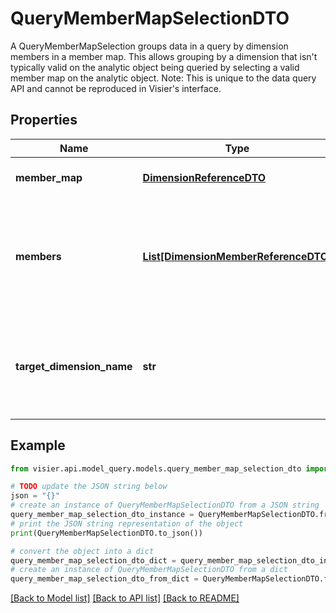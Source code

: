 # QueryMemberMapSelectionDTO

A QueryMemberMapSelection groups data in a query by dimension members in a member map.  This allows grouping by a dimension that isn't typically valid on the analytic object being  queried by selecting a valid member map on the analytic object.  Note: This is unique to the data query API and cannot be reproduced in Visier's interface.

## Properties

Name | Type | Description | Notes
------------ | ------------- | ------------- | -------------
**member_map** | [**DimensionReferenceDTO**](DimensionReferenceDTO.md) | A member map and its qualifying path to query. | [optional] 
**members** | [**List[DimensionMemberReferenceDTO]**](DimensionMemberReferenceDTO.md) | A collection of the selected dimension members from the &#x60;targetDimension&#x60;. This must contain at least one member. | [optional] 
**target_dimension_name** | **str** | The name of the member map&#39;s dimension that you want to query. The member selection is based on this dimension. | [optional] 

## Example

```python
from visier.api.model_query.models.query_member_map_selection_dto import QueryMemberMapSelectionDTO

# TODO update the JSON string below
json = "{}"
# create an instance of QueryMemberMapSelectionDTO from a JSON string
query_member_map_selection_dto_instance = QueryMemberMapSelectionDTO.from_json(json)
# print the JSON string representation of the object
print(QueryMemberMapSelectionDTO.to_json())

# convert the object into a dict
query_member_map_selection_dto_dict = query_member_map_selection_dto_instance.to_dict()
# create an instance of QueryMemberMapSelectionDTO from a dict
query_member_map_selection_dto_from_dict = QueryMemberMapSelectionDTO.from_dict(query_member_map_selection_dto_dict)
```
[[Back to Model list]](../README.md#documentation-for-models) [[Back to API list]](../README.md#documentation-for-api-endpoints) [[Back to README]](../README.md)


